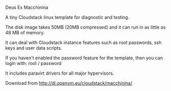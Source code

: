 Deus Ex Macchinina

A tiny Cloudstack linux template for diagnostic and testing.

The disk image takes 50MB (20MB compressed) and it can run in as little as 48 MB of memory.

It can deal with Cloudstack instance features such as root passwords, ssh keys and user data scripts.

If you haven't enabled the password feature for the template, then you can login with:
root / password

It includes paravirt drivers for all major hypervisors.


Download from http://dl.openvm.eu/cloudstack/macchinina/
